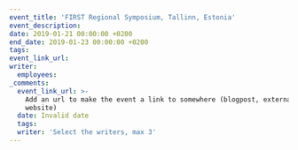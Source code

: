 ```yaml
---
event_title: 'FIRST Regional Symposium, Tallinn, Estonia'
event_description:
date: 2019-01-21 00:00:00 +0200
end_date: 2019-01-23 00:00:00 +0200
tags:
event_link_url:
writer:
  employees:
_comments:
  event_link_url: >-
    Add an url to make the event a link to somewhere (blogpost, external
    website)
  date: Invalid date
  tags:
  writer: 'Select the writers, max 3'
---
```


